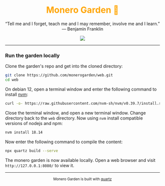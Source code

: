 <h1 align="center" style="color: orange;">Monero Garden 🌿</h1>

<p align="center"> “Tell me and I forget, teach me and I may remember, involve me and I learn.” — Benjamin Franklin </p>

<p align="center"><a href="https://monero.garden"><img src="https://img.shields.io/badge/Visit%20the%20garden-ff774d?style=for-the-badge&logo=leaflet&logoColor=green"></a></p>

---

### Run the garden locally

Clone the garden's repo and get into the cloned directory:

```bash
git clone https://github.com/monerogarden/web.git
cd web
```

On debian 12, open a terminal window and enter the following command
to install [nvm](https://github.com/nvm-sh/nvm):

```bash
curl -o- https://raw.githubusercontent.com/nvm-sh/nvm/v0.39.7/install.sh | bash
```

Close the terminal window, and open a new terminal window.  Change
directory back to the `web` directory.  Now using `nvm` install
compatible versions of nodejs and npm:

```bash
nvm install 18.14
```

Now enter the following command to compile the content:

```bash
npx quartz build --serve
```

The monero garden is now available locally.  Open a web browser and
visit `http://127.0.0.1:8080/` to view it.

---

<p align="center"><sub>Monero Garden is built with <a href="https://quartz.jzhao.xyz/">quartz</a></sub></p>
